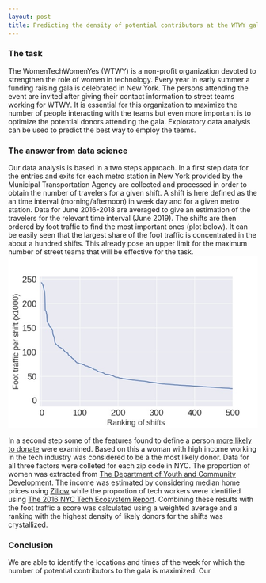 ```yaml
---
layout: post
title: Predicting the density of potential contributors at the WTWY gala
---
```

### The task
The WomenTechWomenYes (WTWY) is a non-profit organization devoted to strengthen the role of women in technology. Every year in early summer a funding raising gala is celebrated in New York. The persons attending the event are invited after giving their contact information to street teams working for WTWY. It is essential for this organization to maximize the number of people interacting with the teams but even more important is to optimize the potential donors attending the gala. Exploratory data analysis can be used to predict the best way to employ the teams.    

### The answer from data science
Our data analysis is based in a two steps approach. In a first step data for the entries and exits for each metro station in New York provided by the Municipal Transportation Agency are collected and processed in order to obtain the number of travelers for a given shift. A shift is here defined as the an time interval (morning/afternoon) in week day and for a given metro station. Data for June 2016-2018 are averaged to give an estimation of the travelers for the relevant time interval (June 2019). The shifts are then ordered by foot traffic to find the most important ones (plot below). It can be easily seen that the largest share of the foot traffic is concentrated in the about a hundred shifts. This already pose an upper limit for the maximum number of street teams that will be effective for the task.
![Foot traffic per shift](../public/Max_num.jpg)

In a second step some of the features found to define a person [more likely to donate](https://repository.upenn.edu/wharton_research_scholars/126/) were examined. Based on this a woman with high income working in the tech industry was considered to be a the most likely donor. Data for all three factors were colleted for each zip code in NYC. The proportion of women was extracted from [The Department of Youth and Community Development](https://www1.nyc.gov/site/dycd/index.page). The income was estimated by considering median home prices using [Zillow](https://www.zillow.com/) while the proportion of tech workers were identified using [The 2016 NYC Tech Ecosystem Report](http://abny.org/content.php?page=NYC_Tech_Ecosystem).
Combining these results with the foot traffic a score was calculated using a weighted average and a ranking with the highest density of likely donors for the shifts was crystallized.

### Conclusion
 We are able to identify the locations and times of the week for which the number of potential contributors to the gala is maximized.
 Our
